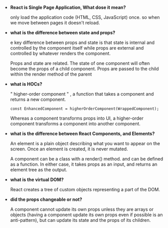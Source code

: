 - **React is Single Page Application, What dose it mean?**

  only load the application code (HTML, CSS, JavaScript) once. so when we move between pages it doesn't reload.

- **what is the difference between state and props?**

  e key difference between props and state is that state is internal and controlled by the component itself while props are external and controlled by whatever renders the component.

  Props and state are related. The state of one component will often become the props of a child component. Props are passed to the child within the render method of the parent

- **what is HOCs?**

  " higher-order component " , a function that takes a component and returns a new component.

  `const EnhancedComponent = higherOrderComponent(WrappedComponent);`

  Whereas a component transforms props into UI, a higher-order component transforms a component into another component.

- **what is the difference between React Components, and Elements?**

  An element is a plain object describing what you want to appear on the screen. Once an element is created, it is never mutated.

  A component can be a class with a render() method. and can be defined as a function. In either case, it takes props as an input, and returns an element tree as the output.

- **what is the virtual DOM?**

  React creates a tree of custom objects representing a part of the DOM.

- **did the props changeable or not?**

  A component cannot update its own props unless they are arrays or objects (having a component update its own props even if possible is an anti-pattern), but can update its state and the props of its children.

